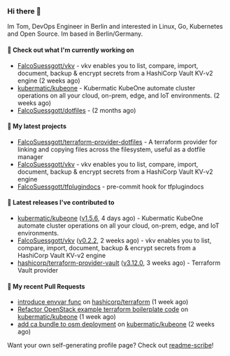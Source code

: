 ### Hi there 👋

Im Tom, DevOps Engineer in Berlin and interested in Linux, Go, Kubernetes and Open Source.
Im based in Berlin/Germany.

#### 👷 Check out what I'm currently working on

- [FalcoSuessgott/vkv](https://github.com/FalcoSuessgott/vkv) - vkv enables you to list, compare, import, document, backup &amp; encrypt secrets from a HashiCorp Vault KV-v2 engine (2 weeks ago)
- [kubermatic/kubeone](https://github.com/kubermatic/kubeone) - Kubermatic KubeOne automate cluster operations on all your cloud, on-prem, edge, and IoT environments.   (2 weeks ago)
- [FalcoSuessgott/dotfiles](https://github.com/FalcoSuessgott/dotfiles) -  (2 months ago)

#### 🌱 My latest projects

- [FalcoSuessgott/terraform-provider-dotfiles](https://github.com/FalcoSuessgott/terraform-provider-dotfiles) - A terraform provider for linking and copying files across the filesystem, useful as a dotfile manager
- [FalcoSuessgott/vkv](https://github.com/FalcoSuessgott/vkv) - vkv enables you to list, compare, import, document, backup &amp; encrypt secrets from a HashiCorp Vault KV-v2 engine
- [FalcoSuessgott/tfplugindocs](https://github.com/FalcoSuessgott/tfplugindocs) - pre-commit hook for tfplugindocs

#### 🔭 Latest releases I've contributed to

- [kubermatic/kubeone](https://github.com/kubermatic/kubeone) ([v1.5.6](https://github.com/kubermatic/kubeone/releases/tag/v1.5.6), 4 days ago) - Kubermatic KubeOne automate cluster operations on all your cloud, on-prem, edge, and IoT environments.  
- [FalcoSuessgott/vkv](https://github.com/FalcoSuessgott/vkv) ([v0.2.2](https://github.com/FalcoSuessgott/vkv/releases/tag/v0.2.2), 2 weeks ago) - vkv enables you to list, compare, import, document, backup &amp; encrypt secrets from a HashiCorp Vault KV-v2 engine
- [hashicorp/terraform-provider-vault](https://github.com/hashicorp/terraform-provider-vault) ([v3.12.0](https://github.com/hashicorp/terraform-provider-vault/releases/tag/v3.12.0), 3 weeks ago) - Terraform Vault provider

#### 🔨 My recent Pull Requests

- [introduce envvar func](https://github.com/hashicorp/terraform/pull/32561) on [hashicorp/terraform](https://github.com/hashicorp/terraform) (1 week ago)
- [Refactor OpenStack example terraform boilerplate code](https://github.com/kubermatic/kubeone/pull/2605) on [kubermatic/kubeone](https://github.com/kubermatic/kubeone) (1 week ago)
- [add ca bundle to osm deployment](https://github.com/kubermatic/kubeone/pull/2588) on [kubermatic/kubeone](https://github.com/kubermatic/kubeone) (2 weeks ago)

Want your own self-generating profile page? Check out [readme-scribe](https://github.com/muesli/readme-scribe)!